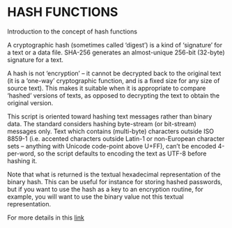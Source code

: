 # HASH FUNCTIONS
Introduction to the concept of hash functions

A cryptographic hash (sometimes called ‘digest’) is a kind of ‘signature’ for a text or a data file. SHA-256 generates an almost-unique 256-bit (32-byte) signature for a text.

A hash is not ‘encryption’ – it cannot be decrypted back to the original text (it is a ‘one-way’ cryptographic function, and is a fixed size for any size of source text). This makes it suitable when it is appropriate to compare ‘hashed’ versions of texts, as opposed to decrypting the text to obtain the original version.

This script is oriented toward hashing text messages rather than binary data. The standard considers hashing byte-stream (or bit-stream) messages only. Text which contains (multi-byte) characters outside ISO 8859-1 (i.e. accented characters outside Latin-1 or non-European character sets – anything with Unicode code-point above U+FF), can’t be encoded 4-per-word, so the script defaults to encoding the text as UTF-8 before hashing it.

Note that what is returned is the textual hexadecimal representation of the binary hash. This can be useful for instance for storing hashed passwords, but if you want to use the hash as a key to an encryption routine, for example, you will want to use the binary value not this textual representation.

For more details in this [link](https://www.movable-type.co.uk/scripts/sha256.html)

